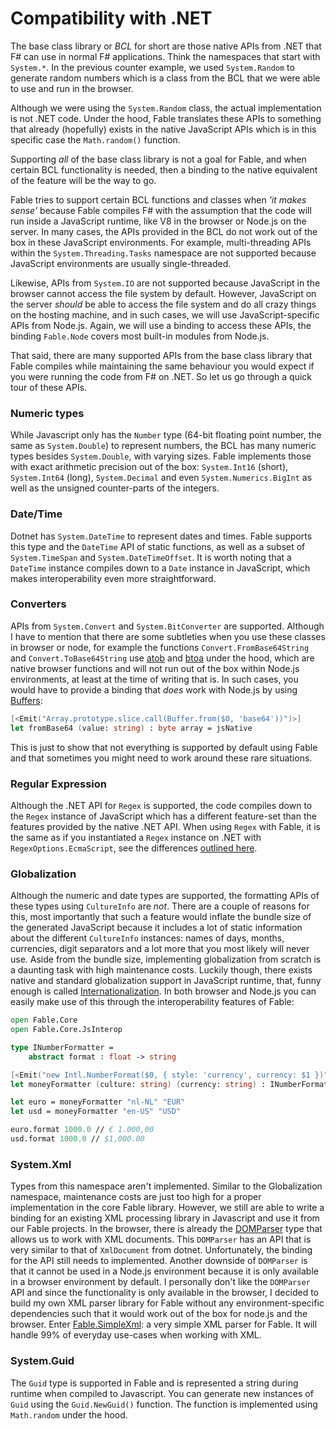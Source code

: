 # Compatibility with .NET

The base class library or *BCL* for short are those native APIs from .NET that F# can use in normal F# applications. Think the namespaces that start with `System.*`. In the previous counter example, we used `System.Random` to generate random numbers which is a class from the BCL that we were able to use and run in the browser.

Although we were using the `System.Random` class, the actual implementation is not .NET code. Under the hood, Fable translates these APIs to something that already (hopefully) exists in the native JavaScript APIs which is in this specific case the `Math.random()` function.

Supporting *all* of the base class library is not a goal for Fable, and when certain BCL functionality is needed, then a binding to the native equivalent of the feature will be the way to go.

Fable tries to support certain BCL functions and classes when *'it makes sense'* because Fable compiles F# with the assumption that the code will run inside a JavaScript runtime, like V8 in the browser or Node.js on the server. In many cases, the APIs provided in the BCL do not work out of the box in these JavaScript environments. For example, multi-threading APIs within the `System.Threading.Tasks` namespace are not supported because JavaScript environments are usually single-threaded.

Likewise, APIs from `System.IO` are not supported because JavaScript in the browser cannot access the file system by default. However, JavaScript on the server *should* be able to access the file system and do all crazy things on the hosting machine, and in such cases, we will use JavaScript-specific APIs from Node.js. Again, we will use a binding to access these APIs, the binding `Fable.Node` covers most built-in modules from Node.js.

That said, there are many supported APIs from the base class library that Fable compiles while maintaining the same behaviour you would expect if you were running the code from F# on .NET. So let us go through a quick tour of these APIs.

### Numeric types

While Javascript only has the `Number` type (64-bit floating point number, the same as `System.Double`) to represent numbers, the BCL has many numeric types besides `System.Double`, with varying sizes. Fable implements those with exact arithmetic precision out of the box: `System.Int16` (short), `System.Int64` (long), `System.Decimal` and even `System.Numerics.BigInt` as well as the unsigned counter-parts of the integers.

### Date/Time

Dotnet has `System.DateTime` to represent dates and times. Fable supports this type and the `DateTime` API of static functions, as well as a subset of `System.TimeSpan` and `System.DateTimeOffset`. It is worth noting that a `DateTime` instance compiles down to a `Date` instance in JavaScript, which makes interoperability even more straightforward.

### Converters

APIs from `System.Convert` and `System.BitConverter` are supported. Although I have to mention that there are some subtleties when you use these classes in browser or node, for example the functions `Convert.FromBase64String` and `Convert.ToBase64String` use [atob](https://developer.mozilla.org/en-US/docs/Web/API/WindowOrWorkerGlobalScope/atob) and [btoa](https://developer.mozilla.org/en-US/docs/Web/API/WindowOrWorkerGlobalScope/btoa) under the hood, which are native browser functions and will not run out of the box within Node.js environments, at least at the time of writing that is. In such cases, you would have to provide a binding that *does* work with Node.js by using [Buffers](https://nodejs.org/api/buffer.html#buffer_class_method_buffer_from_string_encoding):

```fsharp
[<Emit("Array.prototype.slice.call(Buffer.from($0, 'base64'))")>]
let fromBase64 (value: string) : byte array = jsNative
```

This is just to show that not everything is supported by default using Fable and that sometimes you might need to work around these rare situations.

### Regular Expression

Although the .NET API for `Regex` is supported, the code compiles down to the `Regex` instance of JavaScript which has a different feature-set than the features provided by the native .NET API. When using `Regex` with Fable, it is the same as if you instantiated a `Regex` instance on .NET with `RegexOptions.EcmaScript`, see the differences [outlined here](https://www.regular-expressions.info/dotnet.html).

### Globalization

Although the numeric and date types are supported, the formatting APIs of these types using `CultureInfo` are *not*. There are a couple of reasons for this, most importantly that such a feature would inflate the bundle size of the generated JavaScript because it includes a lot of static information about the different `CultureInfo` instances: names of days, months, currencies, digit separators and a lot more that you most likely will never use. Aside from the bundle size, implementing globalization from scratch is a daunting task with high maintenance costs. Luckily though, there exists native and standard globalization support in JavaScript runtime, that, funny enough is called [Internationalization](https://developer.mozilla.org/en-US/docs/Web/JavaScript/Reference/Global_Objects/Intl). In both browser and Node.js you can easily make use of this through the interoperability features of Fable:

```fsharp
open Fable.Core
open Fable.Core.JsInterop

type INumberFormatter =
    abstract format : float -> string

[<Emit("new Intl.NumberFormat($0, { style: 'currency', currency: $1 })")>]
let moneyFormatter (culture: string) (currency: string) : INumberFormatter = jsNative

let euro = moneyFormatter "nl-NL" "EUR"
let usd = moneyFormatter "en-US" "USD"

euro.format 1000.0 // € 1.000,00
usd.format 1000.0 // $1,000.00
```

### System.Xml

Types from this namespace aren't implemented. Similar to the Globalization namespace, maintenance costs are just too high for a proper implementation in the core Fable library. However, we still are able to write a binding for an existing XML processing library in Javascript and use it from our Fable projects. In the browser, there is already the [DOMParser](https://developer.mozilla.org/en-US/docs/Web/API/DOMParser) type that allows us to work with XML documents. This `DOMParser` has an API that is very similar to that of `XmlDocument` from dotnet. Unfortunately, the binding for the API still needs to implemented. Another downside of `DOMParser` is that it cannot be used in a Node.js environment because it is only available in a browser environment by default. I personally don't like the `DOMParser` API and since the functionality is only available in the browser, I decided to build my own XML parser library for Fable without any environment-specific dependencies such that it would work out of the box for node.js and the browser. Enter [Fable.SimpleXml](https://github.com/Zaid-Ajaj/Fable.SimpleXml): a very simple XML parser for Fable. It will handle 99% of everyday use-cases when working with XML.

### System.Guid

The `Guid` type is supported in Fable and is represented a string during runtime when compiled to Javascript. You can generate new instances of `Guid` using the `Guid.NewGuid()` function. The function is implemented using `Math.random` under the hood.